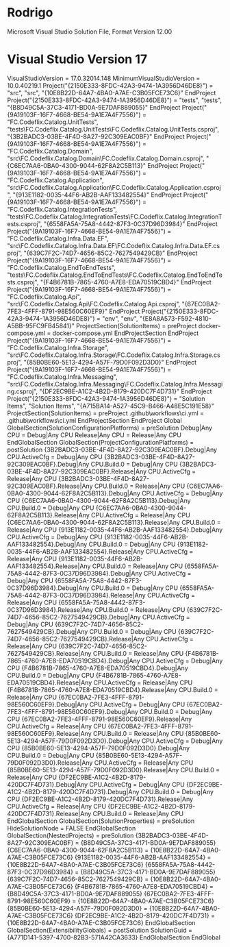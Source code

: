 # Rodrigo
Microsoft Visual Studio Solution File, Format Version 12.00
# Visual Studio Version 17
VisualStudioVersion = 17.0.32014.148
MinimumVisualStudioVersion = 10.0.40219.1
Project("{2150E333-8FDC-42A3-9474-1A3956D46DE8}") = "src", "src", "{10E8B22D-64A7-4BA0-A7AE-C3B05FCE73C6}"
EndProject
Project("{2150E333-8FDC-42A3-9474-1A3956D46DE8}") = "tests", "tests", "{B8D49C5A-37C3-4171-BD0A-9E7DAF889055}"
EndProject
Project("{9A19103F-16F7-4668-BE54-9A1E7A4F7556}") = "FC.Codeflix.Catalog.UnitTests", "tests\FC.Codeflix.Catalog.UnitTests\FC.Codeflix.Catalog.UnitTests.csproj", "{3B2BADC3-03BE-4F4D-8A27-92C309EAC0BF}"
EndProject
Project("{9A19103F-16F7-4668-BE54-9A1E7A4F7556}") = "FC.Codeflix.Catalog.Domain", "src\FC.Codeflix.Catalog.Domain\FC.Codeflix.Catalog.Domain.csproj", "{C6EC7AA6-0BA0-4300-9044-62F8A2C5B113}"
EndProject
Project("{9A19103F-16F7-4668-BE54-9A1E7A4F7556}") = "FC.Codeflix.Catalog.Application", "src\FC.Codeflix.Catalog.Application\FC.Codeflix.Catalog.Application.csproj", "{913E1182-0035-44F6-AB2B-AAF133482554}"
EndProject
Project("{9A19103F-16F7-4668-BE54-9A1E7A4F7556}") = "FC.Codeflix.Catalog.IntegrationTests", "tests\FC.Codeflix.Catalog.IntegrationTests\FC.Codeflix.Catalog.IntegrationTests.csproj", "{6558FA5A-75A8-4442-87F3-0C37D96D3984}"
EndProject
Project("{9A19103F-16F7-4668-BE54-9A1E7A4F7556}") = "FC.Codeflix.Catalog.Infra.Data.EF", "src\FC.Codeflix.Catalog.Infra.Data.EF\FC.Codeflix.Catalog.Infra.Data.EF.csproj", "{639C7F2C-74D7-4656-85C2-7627549429CB}"
EndProject
Project("{9A19103F-16F7-4668-BE54-9A1E7A4F7556}") = "FC.Codeflix.Catalog.EndToEndTests", "tests\FC.Codeflix.Catalog.EndToEndTests\FC.Codeflix.Catalog.EndToEndTests.csproj", "{F4B6781B-7865-4760-A7E8-EDA70519CBD4}"
EndProject
Project("{9A19103F-16F7-4668-BE54-9A1E7A4F7556}") = "FC.Codeflix.Catalog.Api", "src\FC.Codeflix.Catalog.Api\FC.Codeflix.Catalog.Api.csproj", "{67EC0BA2-7FE3-4FFF-8791-98E560C60EF9}"
EndProject
Project("{2150E333-8FDC-42A3-9474-1A3956D46DE8}") = "env", "env", "{E8A8A573-F592-4810-A5BB-95FC9FB45841}"
	ProjectSection(SolutionItems) = preProject
		docker-compose.yml = docker-compose.yml
	EndProjectSection
EndProject
Project("{9A19103F-16F7-4668-BE54-9A1E7A4F7556}") = "FC.Codeflix.Catalog.Infra.Storage", "src\FC.Codeflix.Catalog.Infra.Storage\FC.Codeflix.Catalog.Infra.Storage.csproj", "{85B0BE60-5E13-4294-A57F-79D0F092D3D0}"
EndProject
Project("{9A19103F-16F7-4668-BE54-9A1E7A4F7556}") = "FC.Codeflix.Catalog.Infra.Messaging", "src\FC.Codeflix.Catalog.Infra.Messaging\FC.Codeflix.Catalog.Infra.Messaging.csproj", "{DF2EC9BE-A1C2-4B2D-8179-420DC7F4D731}"
EndProject
Project("{2150E333-8FDC-42A3-9474-1A3956D46DE8}") = "Solution Items", "Solution Items", "{A715BA14-A527-45C9-B466-A48E5C191E58}"
	ProjectSection(SolutionItems) = preProject
		.github\workflows\ci.yml = .github\workflows\ci.yml
	EndProjectSection
EndProject
Global
	GlobalSection(SolutionConfigurationPlatforms) = preSolution
		Debug|Any CPU = Debug|Any CPU
		Release|Any CPU = Release|Any CPU
	EndGlobalSection
	GlobalSection(ProjectConfigurationPlatforms) = postSolution
		{3B2BADC3-03BE-4F4D-8A27-92C309EAC0BF}.Debug|Any CPU.ActiveCfg = Debug|Any CPU
		{3B2BADC3-03BE-4F4D-8A27-92C309EAC0BF}.Debug|Any CPU.Build.0 = Debug|Any CPU
		{3B2BADC3-03BE-4F4D-8A27-92C309EAC0BF}.Release|Any CPU.ActiveCfg = Release|Any CPU
		{3B2BADC3-03BE-4F4D-8A27-92C309EAC0BF}.Release|Any CPU.Build.0 = Release|Any CPU
		{C6EC7AA6-0BA0-4300-9044-62F8A2C5B113}.Debug|Any CPU.ActiveCfg = Debug|Any CPU
		{C6EC7AA6-0BA0-4300-9044-62F8A2C5B113}.Debug|Any CPU.Build.0 = Debug|Any CPU
		{C6EC7AA6-0BA0-4300-9044-62F8A2C5B113}.Release|Any CPU.ActiveCfg = Release|Any CPU
		{C6EC7AA6-0BA0-4300-9044-62F8A2C5B113}.Release|Any CPU.Build.0 = Release|Any CPU
		{913E1182-0035-44F6-AB2B-AAF133482554}.Debug|Any CPU.ActiveCfg = Debug|Any CPU
		{913E1182-0035-44F6-AB2B-AAF133482554}.Debug|Any CPU.Build.0 = Debug|Any CPU
		{913E1182-0035-44F6-AB2B-AAF133482554}.Release|Any CPU.ActiveCfg = Release|Any CPU
		{913E1182-0035-44F6-AB2B-AAF133482554}.Release|Any CPU.Build.0 = Release|Any CPU
		{6558FA5A-75A8-4442-87F3-0C37D96D3984}.Debug|Any CPU.ActiveCfg = Debug|Any CPU
		{6558FA5A-75A8-4442-87F3-0C37D96D3984}.Debug|Any CPU.Build.0 = Debug|Any CPU
		{6558FA5A-75A8-4442-87F3-0C37D96D3984}.Release|Any CPU.ActiveCfg = Release|Any CPU
		{6558FA5A-75A8-4442-87F3-0C37D96D3984}.Release|Any CPU.Build.0 = Release|Any CPU
		{639C7F2C-74D7-4656-85C2-7627549429CB}.Debug|Any CPU.ActiveCfg = Debug|Any CPU
		{639C7F2C-74D7-4656-85C2-7627549429CB}.Debug|Any CPU.Build.0 = Debug|Any CPU
		{639C7F2C-74D7-4656-85C2-7627549429CB}.Release|Any CPU.ActiveCfg = Release|Any CPU
		{639C7F2C-74D7-4656-85C2-7627549429CB}.Release|Any CPU.Build.0 = Release|Any CPU
		{F4B6781B-7865-4760-A7E8-EDA70519CBD4}.Debug|Any CPU.ActiveCfg = Debug|Any CPU
		{F4B6781B-7865-4760-A7E8-EDA70519CBD4}.Debug|Any CPU.Build.0 = Debug|Any CPU
		{F4B6781B-7865-4760-A7E8-EDA70519CBD4}.Release|Any CPU.ActiveCfg = Release|Any CPU
		{F4B6781B-7865-4760-A7E8-EDA70519CBD4}.Release|Any CPU.Build.0 = Release|Any CPU
		{67EC0BA2-7FE3-4FFF-8791-98E560C60EF9}.Debug|Any CPU.ActiveCfg = Debug|Any CPU
		{67EC0BA2-7FE3-4FFF-8791-98E560C60EF9}.Debug|Any CPU.Build.0 = Debug|Any CPU
		{67EC0BA2-7FE3-4FFF-8791-98E560C60EF9}.Release|Any CPU.ActiveCfg = Release|Any CPU
		{67EC0BA2-7FE3-4FFF-8791-98E560C60EF9}.Release|Any CPU.Build.0 = Release|Any CPU
		{85B0BE60-5E13-4294-A57F-79D0F092D3D0}.Debug|Any CPU.ActiveCfg = Debug|Any CPU
		{85B0BE60-5E13-4294-A57F-79D0F092D3D0}.Debug|Any CPU.Build.0 = Debug|Any CPU
		{85B0BE60-5E13-4294-A57F-79D0F092D3D0}.Release|Any CPU.ActiveCfg = Release|Any CPU
		{85B0BE60-5E13-4294-A57F-79D0F092D3D0}.Release|Any CPU.Build.0 = Release|Any CPU
		{DF2EC9BE-A1C2-4B2D-8179-420DC7F4D731}.Debug|Any CPU.ActiveCfg = Debug|Any CPU
		{DF2EC9BE-A1C2-4B2D-8179-420DC7F4D731}.Debug|Any CPU.Build.0 = Debug|Any CPU
		{DF2EC9BE-A1C2-4B2D-8179-420DC7F4D731}.Release|Any CPU.ActiveCfg = Release|Any CPU
		{DF2EC9BE-A1C2-4B2D-8179-420DC7F4D731}.Release|Any CPU.Build.0 = Release|Any CPU
	EndGlobalSection
	GlobalSection(SolutionProperties) = preSolution
		HideSolutionNode = FALSE
	EndGlobalSection
	GlobalSection(NestedProjects) = preSolution
		{3B2BADC3-03BE-4F4D-8A27-92C309EAC0BF} = {B8D49C5A-37C3-4171-BD0A-9E7DAF889055}
		{C6EC7AA6-0BA0-4300-9044-62F8A2C5B113} = {10E8B22D-64A7-4BA0-A7AE-C3B05FCE73C6}
		{913E1182-0035-44F6-AB2B-AAF133482554} = {10E8B22D-64A7-4BA0-A7AE-C3B05FCE73C6}
		{6558FA5A-75A8-4442-87F3-0C37D96D3984} = {B8D49C5A-37C3-4171-BD0A-9E7DAF889055}
		{639C7F2C-74D7-4656-85C2-7627549429CB} = {10E8B22D-64A7-4BA0-A7AE-C3B05FCE73C6}
		{F4B6781B-7865-4760-A7E8-EDA70519CBD4} = {B8D49C5A-37C3-4171-BD0A-9E7DAF889055}
		{67EC0BA2-7FE3-4FFF-8791-98E560C60EF9} = {10E8B22D-64A7-4BA0-A7AE-C3B05FCE73C6}
		{85B0BE60-5E13-4294-A57F-79D0F092D3D0} = {10E8B22D-64A7-4BA0-A7AE-C3B05FCE73C6}
		{DF2EC9BE-A1C2-4B2D-8179-420DC7F4D731} = {10E8B22D-64A7-4BA0-A7AE-C3B05FCE73C6}
	EndGlobalSection
	GlobalSection(ExtensibilityGlobals) = postSolution
		SolutionGuid = {A771D141-5397-4700-82B3-571A42CA3633}
	EndGlobalSection
EndGlobal
